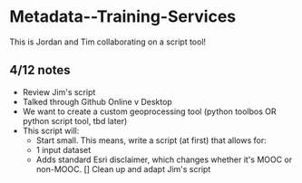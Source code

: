 # Metadata--Training-Services
This is Jordan and Tim collaborating on a script tool!

## 4/12 notes
- Review Jim's script
- Talked through Github Online v Desktop
- We want to create a custom geoprocessing tool (python toolbos OR python script tool, tbd later)
- This script will:
    - Start small. This means, write a script (at first) that allows for:
    - 1 input dataset
    - Adds standard Esri disclaimer, which changes whether it's MOOC or non-MOOC.
[] Clean up and adapt Jim's script